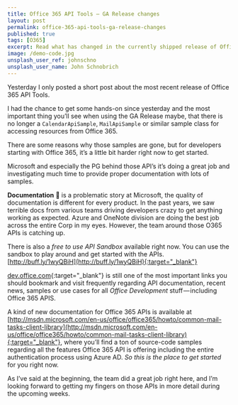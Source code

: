 ```yaml
---
title: Office 365 API Tools — GA Release changes
layout: post
permalink: office-365-api-tools-ga-release-changes
published: true
tags: [O365]
excerpt: Read what has changed in the currently shipped release of Office365 API Tools.
image: /demo-code.jpg
unsplash_user_ref: johnschno
unsplash_user_name: John Schnobrich
---
```


Yesterday I only posted a short post about the most recent release of Office 365 API Tools.

I had the chance to get some hands-on since yesterday and the most important thing you’ll see when using the GA Release maybe, that there is no longer a `CalendarApiSample`, `MailApiSample` or similar sample class for accessing resources from Office 365.

There are some reasons why those samples are gone, but for developers starting with Office 365, it’s a little bit harder right now to get started.

Microsoft and especially the PG behind those API’s it’s doing a great job and investigating much time to provide proper documentation with lots of samples.

**Documentation** 🙂 is a problematic story at Microsoft, the quality of documentation is different for every product. In the past years, we saw terrible docs from various teams driving developers crazy to get anything working as expected. Azure and OneNote division are doing the best job across the entire Corp in my eyes. However, the team around those O365 APIs is catching up.

There is also a *free to use API Sandbox* available right now. You can use the sandbox to play around and get started with the APIs. [http://buff.ly/1wyQBiH](http://buff.ly/1wyQBiH){:target="_blank"}

[dev.office.com](http://dev.office.com){:target="_blank"} is still one of the most important links you should bookmark and visit frequently regarding API documentation, recent news, samples or use cases for all *Office Development* stuff — including Office 365 APIS.

A kind of new documentation for Office 365 APIs is available at [http://msdn.microsoft.com/en-us/office/office365/howto/common-mail-tasks-client-library](http://msdn.microsoft.com/en-us/office/office365/howto/common-mail-tasks-client-library){:target="_blank"}, where you’ll find a ton of source-code samples regarding all the features Office 365 API is offering including the entire authentication process using Azure AD. *So this is the place to get started* for you right now.

As I’ve said at the beginning, the team did a great job right here, and I’m looking forward to getting my fingers on those APIs in more detail during the upcoming weeks.


